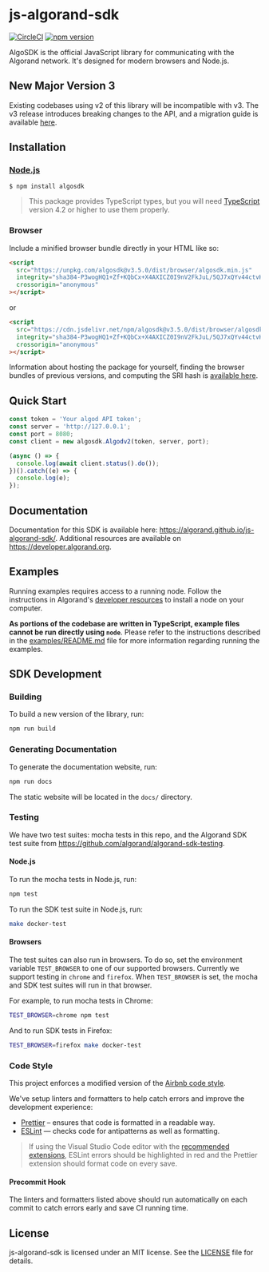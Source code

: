 # js-algorand-sdk

[![CircleCI](https://dl.circleci.com/status-badge/img/gh/algorand/js-algorand-sdk/tree/develop.svg?style=svg)](https://dl.circleci.com/status-badge/redirect/gh/algorand/js-algorand-sdk/tree/develop) [![npm version](https://badge.fury.io/js/algosdk.svg)](https://www.npmjs.com/package/algosdk)

AlgoSDK is the official JavaScript library for communicating with the Algorand network. It's designed for modern browsers and Node.js.

## New Major Version 3

Existing codebases using v2 of this library will be incompatible with v3. The v3 release introduces breaking changes to the API, and a migration guide is available [here](v2_TO_v3_MIGRATION_GUIDE.md).

## Installation

### [Node.js](https://nodejs.org/en/download/)

```
$ npm install algosdk
```

> This package provides TypeScript types, but you will need [TypeScript](https://www.typescriptlang.org/) version 4.2 or higher to use them properly.

### Browser

Include a minified browser bundle directly in your HTML like so:

```html
<script
  src="https://unpkg.com/algosdk@v3.5.0/dist/browser/algosdk.min.js"
  integrity="sha384-P3wogHQ1+Zf+KQbCx+X4AXICZ0I9nV2FkJuL/5QJ7xQYv44ctvHyz026hnxuhLDR"
  crossorigin="anonymous"
></script>
```

or

```html
<script
  src="https://cdn.jsdelivr.net/npm/algosdk@v3.5.0/dist/browser/algosdk.min.js"
  integrity="sha384-P3wogHQ1+Zf+KQbCx+X4AXICZ0I9nV2FkJuL/5QJ7xQYv44ctvHyz026hnxuhLDR"
  crossorigin="anonymous"
></script>
```

Information about hosting the package for yourself, finding the browser bundles of previous versions, and computing the SRI hash is [available here](FAQ.md).

## Quick Start

```javascript
const token = 'Your algod API token';
const server = 'http://127.0.0.1';
const port = 8080;
const client = new algosdk.Algodv2(token, server, port);

(async () => {
  console.log(await client.status().do());
})().catch((e) => {
  console.log(e);
});
```

## Documentation

Documentation for this SDK is available here: https://algorand.github.io/js-algorand-sdk/. Additional resources are available on https://developer.algorand.org.

## Examples

Running examples requires access to a running node. Follow the instructions in Algorand's [developer resources](https://developer.algorand.org/docs/run-a-node/setup/install/) to install a node on your computer.

**As portions of the codebase are written in TypeScript, example files cannot be run directly using `node`**. Please refer to the instructions described in the [examples/README.md](examples/README.md) file for more information regarding running the examples.

## SDK Development

### Building

To build a new version of the library, run:

```bash
npm run build
```

### Generating Documentation

To generate the documentation website, run:

```bash
npm run docs
```

The static website will be located in the `docs/` directory.

### Testing

We have two test suites: mocha tests in this repo, and the Algorand SDK test suite from https://github.com/algorand/algorand-sdk-testing.

#### Node.js

To run the mocha tests in Node.js, run:

```bash
npm test
```

To run the SDK test suite in Node.js, run:

```bash
make docker-test
```

#### Browsers

The test suites can also run in browsers. To do so, set the environment variable `TEST_BROWSER` to
one of our supported browsers. Currently we support testing in `chrome` and `firefox`. When
`TEST_BROWSER` is set, the mocha and SDK test suites will run in that browser.

For example, to run mocha tests in Chrome:

```bash
TEST_BROWSER=chrome npm test
```

And to run SDK tests in Firefox:

```bash
TEST_BROWSER=firefox make docker-test
```

### Code Style

This project enforces a modified version of the [Airbnb code style](https://github.com/airbnb/javascript).

We've setup linters and formatters to help catch errors and improve the development experience:

- [Prettier](https://prettier.io/) – ensures that code is formatted in a readable way.
- [ESLint](https://eslint.org/) — checks code for antipatterns as well as formatting.

> If using the Visual Studio Code editor with the [recommended extensions](.vscode/extensions.json), ESLint errors should be highlighted in red and the Prettier extension should format code on every save.

#### Precommit Hook

The linters and formatters listed above should run automatically on each commit to catch errors early and save CI running time.

## License

js-algorand-sdk is licensed under an MIT license. See the [LICENSE](https://github.com/algorand/js-algorand-sdk/blob/master/LICENSE) file for details.
